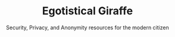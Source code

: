 ---
title: Egotistical Giraffe
subtitle: Security, Privacy, and Anonymity resources for the modern citizen
description: Security, Privacy, and Anonymity resources for the modern citizen
banner:
  src: banner.jpg
---